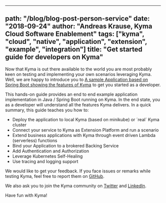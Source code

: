 
---
path: "/blog/blog-post-person-service"
date: "2018-09-24"
author: "Andreas Krause, Kyma Cloud Software Enablement"
tags: ["kyma", "cloud", "native", "application", "extension", "example", "integration"]
title: "Get started guide for developers on Kyma"
---

Now that Kyma is out there available to the world you are most probably keen on testing and implementing your own scenarios leveraging Kyma. Well, we are happy to introduce you to [A sample Application based on Spring Boot showing the features of Kyma](https://github.com/kyma-incubator/examples/tree/master/personservice) to get you started as a developer.

This hands-on guide provides an end to end example application implementation in Java / Spring Boot running on Kyma. In the end state, you as a developer will understand all the features Kyma delivers. In a quick summary, this guide teaches you how to:

- Deploy the application to local Kyma (based on minikube) or ´real´ Kyma cluster 
- Connect your service to Kyma as Extension Platform and run a scenario
- Extend business applications with Kyma through event driven Lambda (serverless) functions
- Bind your Application to a brokered Backing Service
- Add Authentication and Authorization
- Leverage Kubernetes Self-Healing
- Use tracing and logging support

We would like to get your feedback. If you face issues or remarks while testing Kyma, feel free to report them on [GitHub](https://github.com/kyma-project).  

We also ask you to join the Kyma community on [Twitter](https://twitter.com/kymaproject) and [LinkedIn](https://www.linkedin.com/company/kyma-project/). 

Have fun with Kyma! 
